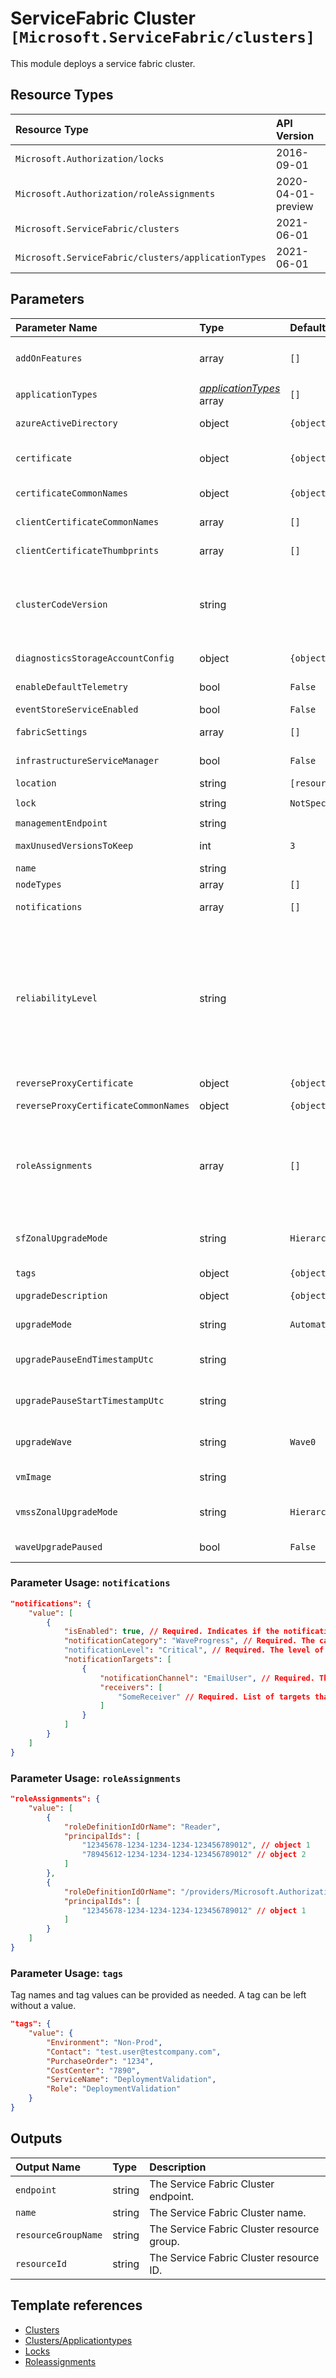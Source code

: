 # ServiceFabric Cluster `[Microsoft.ServiceFabric/clusters]`

This module deploys a service fabric cluster.

## Resource Types

| Resource Type | API Version |
| :-- | :-- |
| `Microsoft.Authorization/locks` | 2016-09-01 |
| `Microsoft.Authorization/roleAssignments` | 2020-04-01-preview |
| `Microsoft.ServiceFabric/clusters` | 2021-06-01 |
| `Microsoft.ServiceFabric/clusters/applicationTypes` | 2021-06-01 |

## Parameters

| Parameter Name | Type | Default Value | Possible Values | Description |
| :-- | :-- | :-- | :-- | :-- |
| `addOnFeatures` | array | `[]` | `[BackupRestoreService, DnsService, RepairManager, ResourceMonitorService]` | Optional. The list of add-on features to enable in the cluster. |
| `applicationTypes` | _[applicationTypes](applicationTypes/readme.md)_ array | `[]` |  | Optional. Array of Service Fabric cluster application types. |
| `azureActiveDirectory` | object | `{object}` |  | Optional. The settings to enable AAD authentication on the cluster. |
| `certificate` | object | `{object}` |  | Optional. Describes the certificate details like thumbprint of the primary certificate, thumbprint of the secondary certificate and the local certificate store location |
| `certificateCommonNames` | object | `{object}` |  | Optional. Describes a list of server certificates referenced by common name that are used to secure the cluster. |
| `clientCertificateCommonNames` | array | `[]` |  | Optional. The list of client certificates referenced by common name that are allowed to manage the cluster. |
| `clientCertificateThumbprints` | array | `[]` |  | Optional. The list of client certificates referenced by thumbprint that are allowed to manage the cluster. |
| `clusterCodeVersion` | string |  |  | Optional. The Service Fabric runtime version of the cluster. This property can only by set the user when upgradeMode is set to "Manual". To get list of available Service Fabric versions for new clusters use ClusterVersion API. To get the list of available version for existing clusters use availableClusterVersions. |
| `diagnosticsStorageAccountConfig` | object | `{object}` |  | Optional. The storage account information for storing Service Fabric diagnostic logs. |
| `enableDefaultTelemetry` | bool | `False` |  | Optional. Enable telemetry via the Customer Usage Attribution ID (GUID). |
| `eventStoreServiceEnabled` | bool | `False` |  | Optional. Indicates if the event store service is enabled. |
| `fabricSettings` | array | `[]` |  | Optional. The list of custom fabric settings to configure the cluster. |
| `infrastructureServiceManager` | bool | `False` |  | Optional. Indicates if infrastructure service manager is enabled. |
| `location` | string | `[resourceGroup().location]` |  | Optional. Location for all resources. |
| `lock` | string | `NotSpecified` | `[CanNotDelete, NotSpecified, ReadOnly]` | Optional. Specify the type of lock. |
| `managementEndpoint` | string |  |  | Required. The http management endpoint of the cluster. |
| `maxUnusedVersionsToKeep` | int | `3` |  | Required. Number of unused versions per application type to keep. |
| `name` | string |  |  | Required. Name of the Service Fabric cluster. |
| `nodeTypes` | array | `[]` |  | Required. The list of node types in the cluster. |
| `notifications` | array | `[]` |  | Optional. Indicates a list of notification channels for cluster events. |
| `reliabilityLevel` | string |  | `[Bronze, Gold, None, Platinum, Silver]` | Optional. The reliability level sets the replica set size of system services. Learn about ReliabilityLevel (https://docs.microsoft.com/en-us/azure/service-fabric/service-fabric-cluster-capacity). - None - Run the System services with a target replica set count of 1. This should only be used for test clusters. - Bronze - Run the System services with a target replica set count of 3. This should only be used for test clusters. - Silver - Run the System services with a target replica set count of 5. - Gold - Run the System services with a target replica set count of 7. - Platinum - Run the System services with a target replica set count of 9. |
| `reverseProxyCertificate` | object | `{object}` |  | Optional. Describes the certificate details. |
| `reverseProxyCertificateCommonNames` | object | `{object}` |  | Optional. Describes a list of server certificates referenced by common name that are used to secure the cluster. |
| `roleAssignments` | array | `[]` |  | Optional. Array of role assignment objects that contain the 'roleDefinitionIdOrName' and 'principalId' to define RBAC role assignments on this resource. In the roleDefinitionIdOrName attribute, you can provide either the display name of the role definition, or its fully qualified ID in the following format: '/providers/Microsoft.Authorization/roleDefinitions/c2f4ef07-c644-48eb-af81-4b1b4947fb11' |
| `sfZonalUpgradeMode` | string | `Hierarchical` | `[Hierarchical, Parallel]` | Optional. This property controls the logical grouping of VMs in upgrade domains (UDs). This property cannot be modified if a node type with multiple Availability Zones is already present in the cluster. |
| `tags` | object | `{object}` |  | Optional. Tags of the resource. |
| `upgradeDescription` | object | `{object}` |  | Optional. Describes the policy used when upgrading the cluster. |
| `upgradeMode` | string | `Automatic` | `[Automatic, Manual]` | Optional. The upgrade mode of the cluster when new Service Fabric runtime version is available. |
| `upgradePauseEndTimestampUtc` | string |  |  | Optional. Indicates the end date and time to pause automatic runtime version upgrades on the cluster for an specific period of time on the cluster (UTC). |
| `upgradePauseStartTimestampUtc` | string |  |  | Optional. Indicates the start date and time to pause automatic runtime version upgrades on the cluster for an specific period of time on the cluster (UTC). |
| `upgradeWave` | string | `Wave0` | `[Wave0, Wave1, Wave2]` | Optional. Indicates when new cluster runtime version upgrades will be applied after they are released. By default is Wave0. |
| `vmImage` | string |  |  | Optional. The VM image VMSS has been configured with. Generic names such as Windows or Linux can be used |
| `vmssZonalUpgradeMode` | string | `Hierarchical` | `[Hierarchical, Parallel]` | Optional. This property defines the upgrade mode for the virtual machine scale set, it is mandatory if a node type with multiple Availability Zones is added. |
| `waveUpgradePaused` | bool | `False` |  | Optional. Boolean to pause automatic runtime version upgrades to the cluster. |

### Parameter Usage: `notifications`

```json
"notifications": {
    "value": [
        {
            "isEnabled": true, // Required. Indicates if the notification is enabled.
            "notificationCategory": "WaveProgress", // Required. The category of notification. Possible values include: "WaveProgress".
            "notificationLevel": "Critical", // Required. The level of notification. Possible values include: "Critical", "All".
            "notificationTargets": [
                {
                    "notificationChannel": "EmailUser", // Required. The notification channel indicates the type of receivers subscribed to the notification, either user or subscription. Possible values include: "EmailUser", "EmailSubscription".
                    "receivers": [
                        "SomeReceiver" // Required. List of targets that subscribe to the notification.
                    ]
                }
            ]
        }
    ]
}
```

### Parameter Usage: `roleAssignments`

```json
"roleAssignments": {
    "value": [
        {
            "roleDefinitionIdOrName": "Reader",
            "principalIds": [
                "12345678-1234-1234-1234-123456789012", // object 1
                "78945612-1234-1234-1234-123456789012" // object 2
            ]
        },
        {
            "roleDefinitionIdOrName": "/providers/Microsoft.Authorization/roleDefinitions/c2f4ef07-c644-48eb-af81-4b1b4947fb11",
            "principalIds": [
                "12345678-1234-1234-1234-123456789012" // object 1
            ]
        }
    ]
}
```

### Parameter Usage: `tags`

Tag names and tag values can be provided as needed. A tag can be left without a value.

```json
"tags": {
    "value": {
        "Environment": "Non-Prod",
        "Contact": "test.user@testcompany.com",
        "PurchaseOrder": "1234",
        "CostCenter": "7890",
        "ServiceName": "DeploymentValidation",
        "Role": "DeploymentValidation"
    }
}
```

## Outputs

| Output Name | Type | Description |
| :-- | :-- | :-- |
| `endpoint` | string | The Service Fabric Cluster endpoint. |
| `name` | string | The Service Fabric Cluster name. |
| `resourceGroupName` | string | The Service Fabric Cluster resource group. |
| `resourceId` | string | The Service Fabric Cluster resource ID. |

## Template references

- [Clusters](https://docs.microsoft.com/en-us/azure/templates/Microsoft.ServiceFabric/2021-06-01/clusters)
- [Clusters/Applicationtypes](https://docs.microsoft.com/en-us/azure/templates/Microsoft.ServiceFabric/2021-06-01/clusters/applicationTypes)
- [Locks](https://docs.microsoft.com/en-us/azure/templates/Microsoft.Authorization/2016-09-01/locks)
- [Roleassignments](https://docs.microsoft.com/en-us/azure/templates/Microsoft.Authorization/2020-04-01-preview/roleAssignments)
